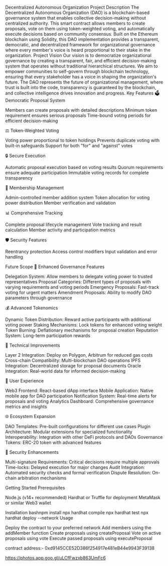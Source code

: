 Decentralized Autonomous Organization
Project Description
The Decentralized Autonomous Organization (DAO) is a blockchain-based governance system that enables collective decision-making without centralized authority. This smart contract allows members to create proposals, vote on them using token-weighted voting, and automatically execute decisions based on community consensus.
Built on the Ethereum blockchain using Solidity, this DAO implementation provides a transparent, democratic, and decentralized framework for organizational governance where every member's voice is heard proportional to their stake in the organization.
Project Vision
Our vision is to democratize organizational governance by creating a transparent, fair, and efficient decision-making system that operates without traditional hierarchical structures. We aim to empower communities to self-govern through blockchain technology, ensuring that every stakeholder has a voice in shaping the organization's future.
The DAO represents the future of organizational management, where trust is built into the code, transparency is guaranteed by the blockchain, and collective intelligence drives innovation and progress.
Key Features
🗳️ Democratic Proposal System

Members can create proposals with detailed descriptions
Minimum token requirement ensures serious proposals
Time-bound voting periods for efficient decision-making

⚖️ Token-Weighted Voting

Voting power proportional to token holdings
Prevents duplicate voting with built-in safeguards
Support for both "for" and "against" votes

🔒 Secure Execution

Automatic proposal execution based on voting results
Quorum requirements ensure adequate participation
Immutable voting records for complete transparency

👥 Membership Management

Admin-controlled member addition system
Token allocation for voting power distribution
Member verification and validation

📊 Comprehensive Tracking

Complete proposal lifecycle management
Vote tracking and result calculation
Member activity and participation metrics

🛡️ Security Features

Reentrancy protection
Access control modifiers
Input validation and error handling

Future Scope
🚀 Enhanced Governance Features

Delegation System: Allow members to delegate voting power to trusted representatives
Proposal Categories: Different types of proposals with varying requirements and voting periods
Emergency Proposals: Fast-track voting for urgent matters
Amendment Proposals: Ability to modify DAO parameters through governance

💰 Advanced Tokenomics

Dynamic Token Distribution: Reward active participants with additional voting power
Staking Mechanisms: Lock tokens for enhanced voting weight
Token Burning: Deflationary mechanisms for proposal creation
Reputation System: Long-term participation rewards

🔧 Technical Improvements

Layer 2 Integration: Deploy on Polygon, Arbitrum for reduced gas costs
Cross-chain Compatibility: Multi-blockchain DAO operations
IPFS Integration: Decentralized storage for proposal documents
Oracle Integration: Real-world data for informed decision-making

🎯 User Experience

Web3 Frontend: React-based dApp interface
Mobile Application: Native mobile app for DAO participation
Notification System: Real-time alerts for proposals and voting
Analytics Dashboard: Comprehensive governance metrics and insights

🌐 Ecosystem Expansion

DAO Templates: Pre-built configurations for different use cases
Plugin Architecture: Modular extensions for specialized functionality
Interoperability: Integration with other DeFi protocols and DAOs
Governance Tokens: ERC-20 token with advanced features

🔐 Security Enhancements

Multi-signature Requirements: Critical decisions require multiple approvals
Time-locks: Delayed execution for major changes
Audit Integration: Automated security checks and formal verification
Dispute Resolution: On-chain arbitration mechanisms


Getting Started
Prerequisites

Node.js (v14+ recommended)
Hardhat or Truffle for deployment
MetaMask or similar Web3 wallet

Installation
bashnpm install
npx hardhat compile
npx hardhat test
npx hardhat deploy --network <network-name>
Usage

Deploy the contract to your preferred network
Add members using the addMember function
Create proposals using createProposal
Vote on active proposals using vote
Execute passed proposals using executeProposal

contract address:- 0xd9145CCE52D386f254917e481eB44e9943F39138


https://photos.app.goo.gl/uLCfFwzxb863UmFc6
